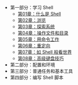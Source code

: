 - 第一部分：学习 Shell
  - [第01章：什么是 Shell](part-1-learning-the-shell/01-what-is-the-shell)
  - [第02章：浏览](part-1-learning-the-shell/02-navigation)
  - [第03章：探索系统](part-1-learning-the-shell/03-exploring-the-system)
  - [第04章：操作文件和目录](part-1-learning-the-shell/04-manipulating-files-and-directories)
  - [第05章：用命令工作](part-1-learning-the-shell/05-working-with-commands)
  - [第06章：重定向](part-1-learning-the-shell/06-redirection)
  - [第07章：如 Shell 般看世界](part-1-learning-the-shell/07-seeing-the-world-as-the-shell-sees-it)
  - [第08章：高级键盘技巧](part-1-learning-the-shell/08-advanced-keyboard-tricks)
- 第二部分：配置和环境
- 第三部分：普通任务和基本工具
- 第四部分：编写 Shell 脚本